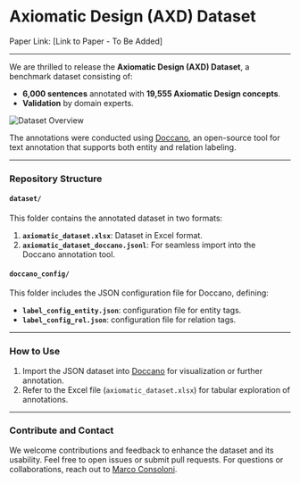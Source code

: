 # Axiomatic Design (AXD) Dataset

Paper Link:
[Link to Paper - To Be Added]

---

We are thrilled to release the **Axiomatic Design (AXD) Dataset**, a benchmark dataset consisting of:

- **6,000 sentences** annotated with **19,555 Axiomatic Design concepts**.
- **Validation** by domain experts.

![Dataset Overview]([https://github.com/Marco-Consoloni/axiomatic-design-dataset/blob/main/images/annotated_sentence.png)

The annotations were conducted using [Doccano](https://doccano.github.io/doccano/), an open-source tool for text annotation that supports both entity and relation labeling.

---

### Repository Structure

#### `dataset/`
This folder contains the annotated dataset in two formats:
1. **`axiomatic_dataset.xlsx`**: Dataset in Excel format.
2. **`axiomatic_dataset_doccano.jsonl`**: For seamless import into the Doccano annotation tool.

#### `doccano_config/`
This folder includes the JSON configuration file for Doccano, defining:
- **`label_config_entity.json`**: configuration file for entity tags.
- **`label_config_rel.json`**: configuration file for relation tags.

---

### How to Use
1. Import the JSON dataset into [Doccano](https://doccano.github.io/doccano/) for visualization or further annotation.
2. Refer to the Excel file (`axiomatic_dataset.xlsx`) for tabular exploration of annotations.

---
### Contribute and Contact
We welcome contributions and feedback to enhance the dataset and its usability. Feel free to open issues or submit pull requests.
For questions or collaborations, reach out to [Marco Consoloni](marco.consoloni@phd.unipi.it).

